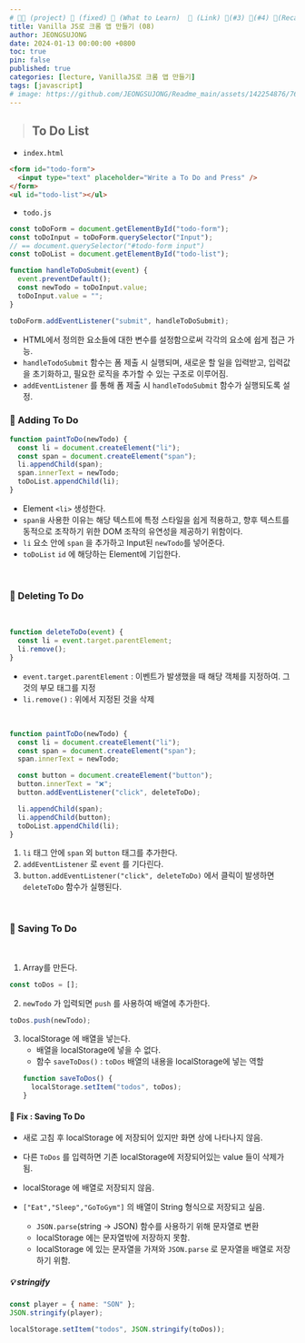 ```yaml
---
# 👨‍💻 (project) 📌 (fixed) 📖 (What to Learn)  🌱 (Link) 🧷(#3) 📌(#4) 👀(Recap)
title: Vanilla JS로 크롬 앱 만들기 (08)
author: JEONGSUJONG
date: 2024-01-13 00:00:00 +0800
toc: true
pin: false
published: true
categories: [lecture, VanillaJS로 크롬 앱 만들기]
tags: [javascript]
# image: https://github.com/JEONGSUJONG/Readme_main/assets/142254876/7607d850-fd45-47a2-9bc2-7c2983db77f1
---
```


> ## To Do List

- `index.html`

```html
<form id="todo-form">
  <input type="text" placeholder="Write a To Do and Press" />
</form>
<ul id="todo-list"></ul>
```

- `todo.js`

```javascript
const toDoForm = document.getElementById("todo-form");
const toDoInput = toDoForm.querySelector("Input");
// == document.querySelector("#todo-form input")
const toDoList = document.getElementById("todo-list");

function handleToDoSubmit(event) {
  event.preventDefault();
  const newTodo = toDoInput.value;
  toDoInput.value = "";
}

toDoForm.addEventListener("submit", handleToDoSubmit);
```

- HTML에서 정의한 요소들에 대한 변수를 설정함으로써 각각의 요소에 쉽게 접근 가능.
- `handleTodoSubmit` 함수는 폼 제출 시 실행되며, 새로운 할 일을 입력받고, 입력값을 초기화하고, 필요한 로직을 추가할 수 있는 구조로 이루어짐.
- `addEventListener` 를 통해 폼 제출 시 `handleTodoSubmit` 함수가 실행되도록 설정.

### 🧷 Adding To Do

```javascript
function paintToDo(newTodo) {
  const li = document.createElement("li");
  const span = document.createElement("span");
  li.appendChild(span);
  span.innerText = newTodo;
  toDoList.appendChild(li);
}
```

- Element `<li>` 생성한다.
- `span을` 사용한 이유는 해당 텍스트에 특정 스타일을 쉽게 적용하고, 향후 텍스트를 동적으로 조작하기 위한 DOM 조작의 유연성을 제공하기 위함이다.
- `li` 요소 안에 `span` 을 추가하고 Input된 `newTodo`를 넣어준다.
- `toDoList` `id` 에 해당하는 Element에 기입한다.

<!-- ![addingToDo](https://github.com/JEONGSUJONG/Readme_main/assets/142254876/576fa1c2-5228-4fe5-9aad-361658e57c80){: width=100% height=100% .normal} -->

<br>

### 🧷 Deleting To Do

<br>

```javascript
function deleteToDo(event) {
  const li = event.target.parentElement;
  li.remove();
}
```

- `event.target.parentElement` : 이벤트가 발생했을 때 해당 객체를 지정하여. 그것의 부모 태그를 지정
- `li.remove()` : 위에서 지정된 것을 삭제

<br>

```javascript
function paintToDo(newTodo) {
  const li = document.createElement("li");
  const span = document.createElement("span");
  span.innerText = newTodo;

  const button = document.createElement("button");
  button.innerText = "❌";
  button.addEventListener("click", deleteToDo);

  li.appendChild(span);
  li.appendChild(button);
  toDoList.appendChild(li);
}
```

1. `li` 태그 안에 `span` 외 `button` 태그를 추가한다.
2. `addEventListener` 로 `event` 를 기다린다.
3. `button.addEventListener("click", deleteToDo)` 에서 클릭이 발생하면 `deleteToDo` 함수가 실행된다.

<!-- ![23-ezgif com-video-to-gif-converter](https://github.com/JEONGSUJONG/Readme_main/assets/142254876/90719645-cc4d-413e-87c5-4305e71f9810){: width=100% height=100% .normal} -->

<br>

### 🧷 Saving To Do

<br>

1. Array를 만든다.

```javascript
const toDos = [];
```

2. `newTodo` 가 입력되면 `push` 를 사용하여 배열에 추가한다.

```javascript
toDos.push(newTodo);
```

3. localStorage 에 배열을 넣는다.
   - 배열을 localStorage에 넣을 수 없다.
   - 함수 `saveToDos()` : `toDos` 배열의 내용을 localStorage에 넣는 역할
   ```javascript
   function saveToDos() {
     localStorage.setItem("todos", toDos);
   }
   ```

<!-- ![image](https://github.com/JEONGSUJONG/Readme_main/assets/142254876/6cdda97b-e0cd-40f7-a5ab-96e53a51c631){: width=100% height=100% .normal} -->

#### 📌 Fix : Saving To Do

- 새로 고침 후 localStorage 에 저장되어 있지만 화면 상에 나타나지 않음.
- 다른 `ToDos` 를 입력하면 기존 localStorage에 저장되어있는 value 들이 삭제가 됨.

- localStorage 에 배열로 저장되지 않음.
- `["Eat","Sleep","GoToGym"]` 의 배열이 String 형식으로 저장되고 싶음.
  - `JSON.parse`(string -> JSON) 함수를 사용하기 위해 문자열로 변환
  - localStorage 에는 문자열밖에 저장하지 못함.
  - localStorage 에 있는 문자열을 가져와 `JSON.parse` 로 문자열을 배열로 저장하기 위함.

##### 💡 stringify

```javascript
const player = { name: "SON" };
JSON.stringify(player);
```

<!-- ![image](https://github.com/JEONGSUJONG/Readme_main/assets/142254876/5d8d4113-0609-4809-be83-bfc320d11376){: width=100% height=100% .normal} -->

```javascript
localStorage.setItem("todos", JSON.stringify(toDos));
```

<!-- ![image](https://github.com/JEONGSUJONG/Readme_main/assets/142254876/810ab955-5765-454f-9ac4-6d3b3dc99da6){: width=100% height=100% .normal} -->
